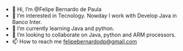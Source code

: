 - 👋 Hi, I’m @Felipe Bernardo de Paula
- 👀 I’m interested in Tecnology. Nowday I work with Develop Java in Banco Inter.
- 🌱 I’m currently learning Java and python.
- 💞️ I’m looking to collaborate on Java, python and ARM processors.
- 📫 How to reach me felipebernardodp@gmail.com

<!---
FelipeBDP/FelipeBDP is a ✨ special ✨ repository because its `README.md` (this file) appears on your GitHub profile.
You can click the Preview link to take a look at your changes.
--->
